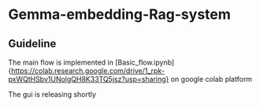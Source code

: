 # Gemma-embedding-Rag-system

## Guideline 

The main flow is implemented in [Basic_flow.ipynb]{https://colab.research.google.com/drive/1_rpk-pxWQtHSbv1UNolgQH8K33TQ5jsz?usp=sharing} on google colab platform 

The gui is releasing shortly
